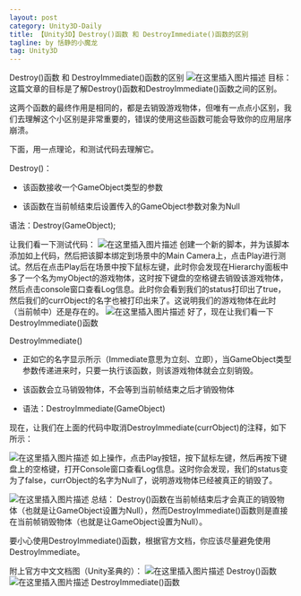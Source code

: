 ```yaml
---
layout: post
category: Unity3D-Daily
title: 【Unity3D】Destroy()函数 和 DestroyImmediate()函数的区别
tagline: by 恬静的小魔龙
tag: Unity3D
---
```


Destroy()函数 和 DestroyImmediate()函数的区别
![在这里插入图片描述](http://mmbiz.qpic.cn/mmbiz/LJ2FKOSh48G1zs5qgU5RKv1pcI6VPMia3gbaGm2SMCcvjp9uwP4BmQQNk07Ce2mMwunuSoICCPJdpNVwMM5q1HQ/0)
目标：
这篇文章的目标是了解Destroy()函数和DestroyImmediate()函数之间的区别。

这两个函数的最终作用是相同的，都是去销毁游戏物体，但唯有一点点小区别，我们去理解这个小区别是非常重要的，错误的使用这些函数可能会导致你的应用层序崩溃。

下面，用一点理论，和测试代码去理解它。

Destroy()：
- 该函数接收一个GameObject类型的参数

- 该函数在当前帧结束后设置传入的GameObject参数对象为Null

语法：Destroy(GameObject);

让我们看一下测试代码：
![在这里插入图片描述](http://mmbiz.qpic.cn/mmbiz/LJ2FKOSh48G1zs5qgU5RKv1pcI6VPMia3TIOPBnQ89GLRiaTPLGkYmcv714hzQbpYsDWQOPAhoVMCk5BcS5F36EA/0)
创建一个新的脚本，并为该脚本添加如上代码，然后把该脚本绑定到场景中的Main Camera上，点击Play进行测试。然后在点击Play后在场景中按下鼠标左键，此时你会发现在Hierarchy面板中多了一个名为myObject的游戏物体，这时按下键盘的空格键去销毁该游戏物体，然后点击console窗口查看Log信息。此时你会看到我们的status打印出了true，然后我们的currObject的名字也被打印出来了。这说明我们的游戏物体在此时（当前帧中）还是存在的。
![在这里插入图片描述](http://mmbiz.qpic.cn/mmbiz/LJ2FKOSh48G1zs5qgU5RKv1pcI6VPMia30rWPwwHTc2FmA3akt2kOMQqzibiamH6JGURPXR2qSiagLI8MPibhVEbBiaw/0)
好了，现在让我们看一下DestroyImmediate()函数

DestroyImmediate()
- 正如它的名字显示所示（Immediate意思为立刻、立即），当GameObject类型参数传递进来时，只要一执行该函数，则该游戏物体就会立刻销毁。

- 该函数会立马销毁物体，不会等到当前帧结束之后才销毁物体

- 语法：DestroyImmediate(GameObject)

现在，让我们在上面的代码中取消DestroyImmediate(currObject)的注释，如下所示：

![在这里插入图片描述](http://mmbiz.qpic.cn/mmbiz/LJ2FKOSh48G1zs5qgU5RKv1pcI6VPMia3090W01SW7LvHzWyYDcZMhRD4AA5zExJO2N95ztsnHcLtUxERo7CWPQ/0)
如上操作，点击Play按钮，按下鼠标左键，然后再按下键盘上的空格键，打开Console窗口查看Log信息。这时你会发现，我们的status变为了false，currObject的名字为Null了，说明游戏物体已经被真正的销毁了。

![在这里插入图片描述](http://mmbiz.qpic.cn/mmbiz/LJ2FKOSh48G1zs5qgU5RKv1pcI6VPMia38icIon2ZbA3t1ibo7CYA3LegaBVu1vKFoJwkGNc07JGyJWKgmfxd9H7w/0)
总结：
Destroy()函数在当前帧结束后才会真正的销毁物体（也就是让GameObject设置为Null），然而DestroyImmediate()函数则是直接在当前帧销毁物体（也就是让GameObject设置为Null）。

要小心使用DestroyImmediate()函数，根据官方文档，你应该尽量避免使用DestroyImmediate。

附上官方中文文档图（Unity圣典的）：
![在这里插入图片描述](http://mmbiz.qpic.cn/mmbiz/LJ2FKOSh48G1zs5qgU5RKv1pcI6VPMia3xR3Z1tDdu5ZugENnekOsDgNnOiahUcLCZW1suPN7vIQhX2VojPFrKpg/0?wx_fmt=png)
Destroy()函数
![在这里插入图片描述](http://mmbiz.qpic.cn/mmbiz/LJ2FKOSh48G1zs5qgU5RKv1pcI6VPMia3CA6ORFEuN1mqZQ5fWGLib45P1PevaeE5ddWBRXKqJnluw9ALOBGbF5Q/0?wx_fmt=png)
DestroyImmediate()函数
